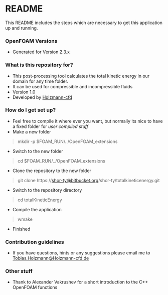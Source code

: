 # README #

This README  includes the steps which are necessary to get this application up and running.

### OpenFOAM Versions ###
* Generated for Version 2.3.x

### What is this repository for? ###
* This post-processing tool calculates the total kinetic energy in our domain for any time folder.
* It can be used for compressible and incompressible fluids
* Version 1.0
* Developed by [Holzmann-cfd](https://holzmann-cfd.de)

### How do I get set up? ###
* Feel free to compile it where ever you want, but normally its nice to have a fixed folder for _user compiled stuff_
* Make a new folder
> mkdir -p $FOAM_RUN/../OpenFOAM_extensions
* Switch to the new folder
> cd $FOAM_RUN/../OpenFOAM_extensions
* Clone the repository to the new folder
> git clone https://shor-ty@bitbucket.org/shor-ty/totalkineticenergy.git
* Switch to the repository directory
> cd totalKineticEnergy
* Compile the application
> wmake
* Finished

### Contribution guidelines ###
* If you have questions, hints or any suggestions please email me to Tobias.Holzmann@Holzmann-cfd.de

### Other stuff ###
* Thank to Alexander Vakrushev for a short introduction to the C++ OpenFOAM functions

